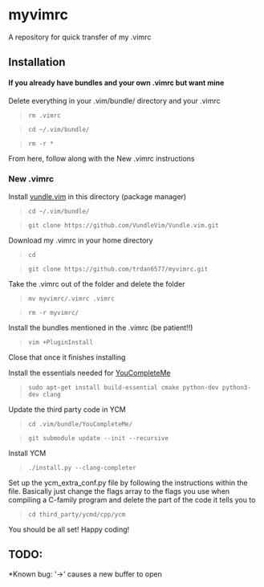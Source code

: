 # myvimrc
A repository for quick transfer of my .vimrc

## Installation

#### If you already have bundles and your own .vimrc but want mine
Delete everything in your .vim/bundle/ directory and your .vimrc

> `rm .vimrc`

> `cd ~/.vim/bundle/`

> `rm -r *`

From here, follow along with the New .vimrc instructions

### New .vimrc

Install [vundle.vim](https://github.com/VundleVim/Vundle.vim) in this directory (package manager)

> `cd ~/.vim/bundle/`

> `git clone https://github.com/VundleVim/Vundle.vim.git`

Download my .vimrc in your home directory

> `cd`

> `git clone https://github.com/trdan6577/myvimrc.git`

Take the .vimrc out of the folder and delete the folder

> `mv myvimrc/.vimrc .vimrc`

> `rm -r myvimrc/`

Install the bundles mentioned in the .vimrc (be patient!!)

> `vim +PluginInstall`

Close that once it finishes installing

Install the essentials needed for [YouCompleteMe](https://github.com/Valloric/YouCompleteMe)

> `sudo apt-get install build-essential cmake python-dev python3-dev clang`

Update the third party code in YCM

> `cd .vim/bundle/YouCompleteMe/`

> `git submodule update --init --recursive`

Install YCM

> `./install.py --clang-completer`

Set up the ycm_extra_conf.py file by following the instructions within the file.
Basically just change the flags array to the flags you use when compiling a
C-family program and delete the part of the code it tells you to

> `cd third_party/ycmd/cpp/ycm`

You should be all set! Happy coding!

## TODO:
*Known bug: '->' causes a new buffer to open
